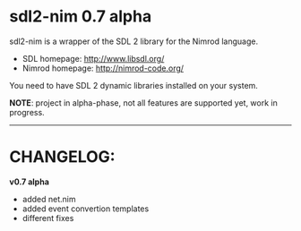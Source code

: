 sdl2-nim 0.7 alpha
==================

sdl2-nim is a wrapper of the SDL 2 library for the Nimrod language.

* SDL homepage: http://www.libsdl.org/
* Nimrod homepage: http://nimrod-code.org/

You need to have SDL 2 dynamic libraries installed on your system.

**NOTE**: project in alpha-phase, not all features are supported yet, work in progress.

----------------------------------------

CHANGELOG:
==========

**v0.7 alpha**
* added net.nim
* added event convertion templates
* different fixes

